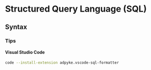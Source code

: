 # Structured Query Language (SQL)

## Syntax

### Tips

#### Visual Studio Code

```sh
code --install-extension adpyke.vscode-sql-formatter
```

